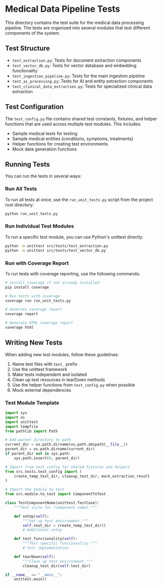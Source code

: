 # Medical Data Pipeline Tests

This directory contains the test suite for the medical data processing pipeline. The tests are organized into several modules that test different components of the system.

## Test Structure

- `test_extraction.py`: Tests for document extraction components
- `test_vector_db.py`: Tests for vector database and embedding functionality
- `test_ingestion_pipeline.py`: Tests for the main ingestion pipeline
- `test_ai_processing.py`: Tests for AI and entity extraction components
- `test_clinical_data_extraction.py`: Tests for specialized clinical data extraction

## Test Configuration

The `test_config.py` file contains shared test constants, fixtures, and helper functions that are used across multiple test modules. This includes:

- Sample medical texts for testing
- Sample medical entities (conditions, symptoms, treatments)
- Helper functions for creating test environments
- Mock data generation functions

## Running Tests

You can run the tests in several ways:

### Run All Tests

To run all tests at once, use the `run_unit_tests.py` script from the project root directory:

```bash
python run_unit_tests.py
```

### Run Individual Test Modules

To run a specific test module, you can use Python's unittest directly:

```bash
python -m unittest src/tests/test_extraction.py
python -m unittest src/tests/test_vector_db.py
```

### Run with Coverage Report

To run tests with coverage reporting, use the following commands:

```bash
# Install coverage if not already installed
pip install coverage

# Run tests with coverage
coverage run run_unit_tests.py

# Generate coverage report
coverage report

# Generate HTML coverage report
coverage html
```

## Writing New Tests

When adding new test modules, follow these guidelines:

1. Name test files with `test_` prefix
2. Use the unittest framework
3. Make tests independent and isolated
4. Clean up test resources in tearDown methods
5. Use the helper functions from `test_config.py` when possible
6. Mock external dependencies

### Test Module Template

```python
import sys
import os
import unittest
import tempfile
from pathlib import Path

# Add parent directory to path
current_dir = os.path.dirname(os.path.abspath(__file__))
parent_dir = os.path.dirname(current_dir)
if parent_dir not in sys.path:
    sys.path.insert(0, parent_dir)

# Import from test_config for shared fixtures and helpers
from src.tests.test_config import (
    create_temp_test_dir, cleanup_test_dir, mock_extraction_result
)

# Import the module to test
from src.module.to_test import ComponentToTest

class TestComponentName(unittest.TestCase):
    """Test suite for [component name]."""

    def setUp(self):
        """Set up test environment."""
        self.test_dir = create_temp_test_dir()
        # Additional setup

    def test_functionality(self):
        """Test specific functionality."""
        # Test implementation

    def tearDown(self):
        """Clean up test environment."""
        cleanup_test_dir(self.test_dir)

if __name__ == "__main__":
    unittest.main() 